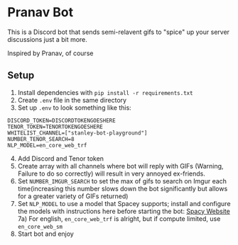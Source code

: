 # Pranav Bot

This is a Discord bot that sends semi-relavent gifs to "spice" up your server discussions just a bit more. 

Inspired by Pranav, of course

## Setup
1) Install dependencies with ``` pip install -r requirements.txt ```
2) Create ``` .env ``` file in the same directory
3) Set up ```.env``` to look something like this:
```
DISCORD_TOKEN=DISCORDTOKENGOESHERE
TENOR_TOKEN=TENORTOKENGOESHERE
WHITELIST_CHANNEL=["stanley-bot-playground"]
NUMBER_TENOR_SEARCH=8
NLP_MODEL=en_core_web_trf
```
4) Add Discord and Tenor token 
5) Create array with all channels where bot will reply with GIFs (Warning, Failure to do so correctly) will result in very annoyed ex-friends.
6) Set ```NUMBER_IMGUR_SEARCH``` to set the max of gifs to search on Imgur each time(increasing this number slows down the bot significantly but allows for a greater variety of GIFs returned)
7) Set  ```NLP_MODEL``` to use a model that Spacey supports; install and configure the models with instructions here before starting the bot: [Spacy Website](https://spacy.io/models)
7a) For english, ```en_core_web_trf``` is alright, but if compute limited, use ```en_core_web_sm```
8) Start bot and enjoy